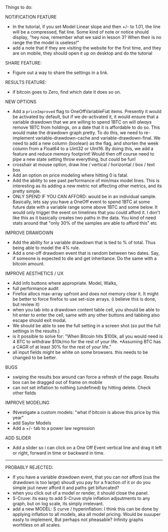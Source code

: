 Things to do:

NOTIFICATION FEATURE

- In the tutorial, if you set Model Linear slope and then +/- to 1.01, the line will be a compressed, flat line. Some kind of note or notice should display, "hey now, remember what we said in lesson 3? When their is no range the the model is useless!"
- add a note that if they are visiting the website for the first time, and they are on mobile, they should open it up on desktop and do the tutorial

SHARE FEATURE:

- Figure out a way to share the settings in a link.

RESULTS FEATURE:

- if bitcoin goes to Zero, find which date it does so on.

NEW OPTIONS

- Add a `priceImproved` flag to OneOffVariableFiat items. Presently it would be activated by default, but if we de-activated it, it would ensure that a variable drawdown that we are willing to spend 1BTC on will _always_ remove 1BTC from holdings, on a date that it is affordable to do so. This would make the drawdown graph pretty. To do this, we need to re-implement variable-drawdown-cache and variable-drawdown-final. We need to add a new column (boolean) as the flag, and shorten the week column from a Float64 to a Uint32 or UInt16. By doing this, we add a feature and reduce memory footprint! Would then off course need to pipe a new state setting throw everything, but could be fun!
- crosshair at mouse option, draw line / vertical / horizontal / box / text box
- Add an option on price modeling where hitting 0 is fatal.
- Add the ability to see past performance of min/max model lines. This is interesting as its adding a new metric not affecting other metrics, and its pretty simple.
- ONLY SPEND IF YOU CAN AFFORD: would be in an individual sample. Basically, lets say you have a OneOff event to spend 1BTC at some future date with a variable range some above 1BTC and some below. It would only trigger the event on timelines that you could afford it. I don't like this as it basically creates two paths in the data. You kind of need stats around that "only 30% of the samples are able to afford this" etc

IMPROVE DRAWDOWN

- Add the ability for a variable drawdown that is tied to % of total. Thus being able to model the 4% rule.
- Add a one-off drawdown event that is random between two dates. Say, if someone is expected to die and get inheritance. Do the same with a bitcoin amount.

IMPROVE AESTHETICS / UX

- Add info buttons where appropriate. Model, Walks,
- full performance audit
- Firefox allocs max-array upfront and does not memory clear it. It might be better to force firefox to use set-size arrays. (i believe this is done, but review it)
- when you tab into a drawdown content table cell, you should be able to hit enter to enter the cell, same with any other buttons and tabbing also escape should exit modal.
- We should be able to see the full setting in a screen shot (so put the full settings in the results.)
- is it possible to solve for: "When Bitcoin hits $100k, all you would need is 4 BTC to withdraw $10k/mo for the rest of your life. \*Assuming BTC has a CAGR of at least 30% for the rest of your life."
- all input fields might be white on some browsers. this needs to be changed to be better.

BUGS

- swiping the results box around can force a refresh of the page. Results box can be dragged out of frame on mobile
- can not set inflation to nothing (undefined) by hitting delete. Check other fields

IMPROVE MODELING

- INvestigate a custom models: "what if bitcoin is above this price by this year"
- add Saylor Models
- Add a +/- tab to a power law regression

ADD SLIDER

- Add a slider so i can click on a One Off Event vertical line and drag it left or right, forward in time or backward in time.

---

PROBABLY REJECTED:

- If you have a variable drawdown event, that you can not afford (cus the drawdown is too large) shoudl you pay for a fraction of it or do you simple jsut never afford it and paths get bifurcated?
- when you click out of a model or render, it should close the panel.
- S-Cruve: its easy to add S-Cruve style inflation adjsutments to any graph, but on log scale, its simply irrelevant.
- add a new MODEL: S curve / hyperinflation: I think this can be done by applying inflation to all models, aka all model pricing. Would be suuuper easty to implement, But perhaps not pheasable? Infinity graphs worhtless on all scales.
